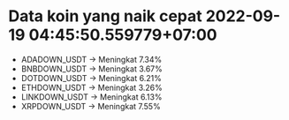 # Data koin yang naik cepat 2022-09-19 04:45:50.559779+07:00

* ADADOWN_USDT -> Meningkat 7.34%
* BNBDOWN_USDT -> Meningkat 3.67%
* DOTDOWN_USDT -> Meningkat 6.21%
* ETHDOWN_USDT -> Meningkat 3.26%
* LINKDOWN_USDT -> Meningkat 6.13%
* XRPDOWN_USDT -> Meningkat 7.55%

